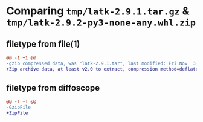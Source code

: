 # Comparing `tmp/latk-2.9.1.tar.gz` & `tmp/latk-2.9.2-py3-none-any.whl.zip`

## filetype from file(1)

```diff
@@ -1 +1 @@
-gzip compressed data, was "latk-2.9.1.tar", last modified: Fri Nov  3 18:32:14 2023, max compression
+Zip archive data, at least v2.0 to extract, compression method=deflate
```

## filetype from diffoscope

```diff
@@ -1 +1 @@
-GzipFile
+ZipFile
```

